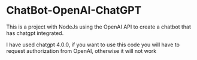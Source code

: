 # ChatBot-OpenAI-ChatGPT
This is a project with NodeJs using the OpenAI API to create a chatbot that has chatgpt integrated.

I have used chatgpt 4.0.0, if you want to use this code you will have to request authorization from OpenAI, otherwise it will not work
